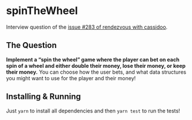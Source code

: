 # spinTheWheel

Interview question of the [issue #283 of rendezvous with cassidoo](https://buttondown.email/cassidoo/archive/the-man-who-moves-a-mountain-begins-by-carrying/).

## The Question

**Implement a “spin the wheel” game where the player can bet on each spin of a wheel and either double their money, lose their money, or keep their money.**
You can choose how the user bets, and what data structures you might want to use for the player and their money!

## Installing & Running

Just `yarn` to install all dependencies and then `yarn test` to run the tests!
